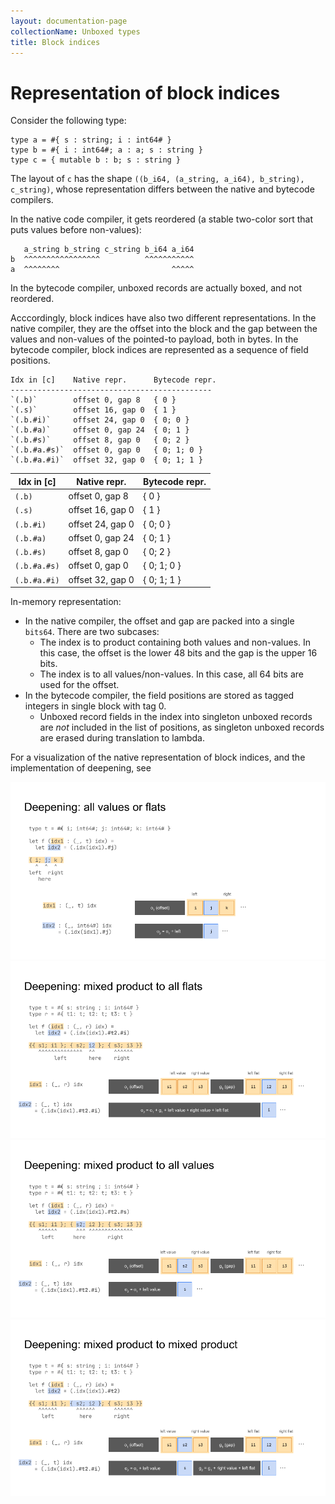 ```yaml
---
layout: documentation-page
collectionName: Unboxed types
title: Block indices
---
```


# Representation of block indices

Consider the following type:

```
type a = #{ s : string; i : int64# }
type b = #{ i : int64#; a : a; s : string }
type c = { mutable b : b; s : string }
```
The layout of `c` has the shape
`((b_i64, (a_string, a_i64), b_string), c_string)`,
whose representation differs between the native and bytecode compilers.

In the native code compiler, it gets reordered (a stable two-color sort that
puts values before non-values):
```
   a_string b_string c_string b_i64 a_i64
b  ^^^^^^^^^^^^^^^^^          ^^^^^^^^^^^
a  ^^^^^^^^                         ^^^^^
```

In the bytecode compiler, unboxed records are actually boxed, and not
reordered.

Acccordingly, block indices have also two different representations. In the
native compiler, they are the offset into the block and the gap between the
values and non-values of the pointed-to payload, both in bytes. In the
bytecode compiler, block indices are represented as a sequence of field
positions.

```
Idx in [c]    Native repr.      Bytecode repr.
---------------------------------------------
`(.b)`        offset 0, gap 8   { 0 }
`(.s)`        offset 16, gap 0  { 1 }
`(.b.#i)`     offset 24, gap 0  { 0; 0 }
`(.b.#a)`     offset 0, gap 24  { 0; 1 }
`(.b.#s)`     offset 8, gap 0   { 0; 2 }
`(.b.#a.#s)`  offset 0, gap 0   { 0; 1; 0 }
`(.b.#a.#i)`  offset 32, gap 0  { 0; 1; 1 }
```
| Idx in [c] | Native repr. | Bytecode repr. |
|------------|--------------|----------------|
| `(.b)` | offset 0, gap 8 | { 0 } |
| `(.s)` | offset 16, gap 0 | { 1 } |
| `(.b.#i)` | offset 24, gap 0 | { 0; 0 } |
| `(.b.#a)` | offset 0, gap 24 | { 0; 1 } |
| `(.b.#s)` | offset 8, gap 0 | { 0; 2 } |
| `(.b.#a.#s)` | offset 0, gap 0 | { 0; 1; 0 } |
| `(.b.#a.#i)` | offset 32, gap 0 | { 0; 1; 1 } |


In-memory representation:
- In the native compiler, the offset and gap are packed into
  a single `bits64`. There are two subcases:
  * The index is to product containing both values and non-values. In this
    case, the offset is the lower 48 bits and the gap is the upper 16 bits.
  * The index is to all values/non-values. In this case, all 64 bits are used
    for the offset.
- In the bytecode compiler, the field positions are stored as tagged integers
  in single block with tag 0.
  * Unboxed record fields in the index into singleton unboxed records are
    _not_ included in the list of positions, as singleton unboxed records are
    erased during translation to lambda.

For a visualization of the native representation of block indices, and the
implementation of deepening, see 

![All values or flats](assets/all_values_or_flats.png)
![Mixed to all flats](assets/mixed_to_all_flats.png)
![Mixed to all values](assets/mixed_to_all_values.png)
![Mixed to mixed](assets/mixed_to_mixed.png)
